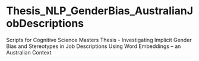 # Thesis_NLP_GenderBias_AustralianJobDescriptions
Scripts for Cognitive Science Masters Thesis - Investigating Implicit Gender Bias and Stereotypes in Job Descriptions Using Word Embeddings – an Australian Context  
